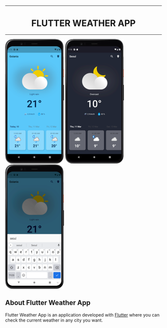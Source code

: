 <hr>
<h1 align=center>FLUTTER WEATHER APP</h1>
<hr>


<img src="https://raw.githubusercontent.com/CaetanoMatheus/repositories-images/master/flutter_weather_app/day.png" height="400">
<img src="https://raw.githubusercontent.com/CaetanoMatheus/repositories-images/master/flutter_weather_app/night.png" height="400">
<img src="https://raw.githubusercontent.com/CaetanoMatheus/repositories-images/master/flutter_weather_app/search.png" height="400">


## About Flutter Weather App
Flutter Weather App is an application developed with [Flutter](https://flutter.dev/) where you can check the current weather in any city you want.

